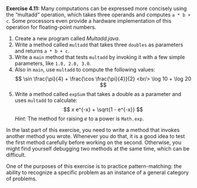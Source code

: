 **Exercise 4.11:**
Many computations can be expressed more concisely using the “multadd” operation, which takes three operands and computes `a * b + c`. Some processors even provide a hardware implementation of this operation for floating-point numbers.



1. Create a new program called *Multadd.java*.
1. Write a method called `multadd` that takes three `doubles` as parameters and returns `a * b + c`.
1. Write a `main` method that tests `multadd` by invoking it with a few simple parameters, like `1.0, 2.0, 3.0`.
1. Also in `main`, use `multadd` to compute the following values: $$ \sin \frac{\pi}{4} + \frac{\cos \frac{\pi}{4}}{2} <br/> \log 10 + \log 20 $$
1. Write a method called `expSum` that takes a double as a parameter and uses `multadd` to calculate: $$ x e^{-x} + \sqrt{1 - e^{-x}} $$ *Hint:* The method for raising $e$ to a power is `Math.exp`.



In the last part of this exercise, you need to write a method that invokes another method you wrote. Whenever you do that, it is a good idea to test the first method carefully before working on the second. Otherwise, you might find yourself debugging two methods at the same time, which can be difficult.

One of the purposes of this exercise is to practice pattern-matching: the ability to recognize a specific problem as an instance of a general category of problems.